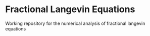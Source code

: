 # Fractional Langevin Equations
Working repository for the numerical analysis of fractional langevin equations
